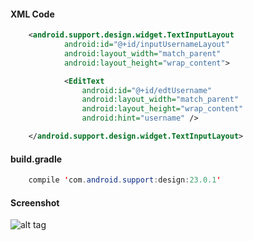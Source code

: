 #### XML Code
```xml
    <android.support.design.widget.TextInputLayout
            android:id="@+id/inputUsernameLayout"
            android:layout_width="match_parent"
            android:layout_height="wrap_content">

            <EditText
                android:id="@+id/edtUsername"
                android:layout_width="match_parent"
                android:layout_height="wrap_content"
                android:hint="username" />

    </android.support.design.widget.TextInputLayout>
```

#### build.gradle
```java
    compile 'com.android.support:design:23.0.1'
```

#### Screenshot
![alt tag](https://github.com/WeRockStar/Android-Floating-Label-Edittext/blob/master/device-2558-09-13-031742.png)

